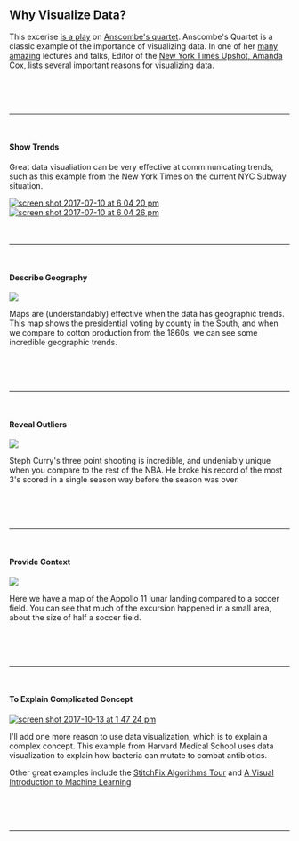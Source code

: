 
<br />

## Why Visualize Data?

This excerise [is a play](https://www.autodeskresearch.com/publications/samestats) on [Anscombe's quartet](https://en.wikipedia.org/wiki/Anscombe's_quartet). Anscombe's Quartet is a classic example of the importance of visualizing data. In one of her [many](http://www.slideshare.net/openjournalism/amanda-cox-visualizing-data-at-the-new-york-times) [amazing](https://vimeo.com/133608685) lectures and talks, Editor of the [New York Times Upshot, Amanda Cox](https://www.nytimes.com/by/amanda-cox), lists several important reasons for visualizing data.

<br />
<br />
<br />

------------------------------

<br />

#### Show Trends 

Great data visualiation can be very effective at commmunicating trends, such as this example from the New York Times on the current NYC Subway situation.

<a href="https://www.nytimes.com/interactive/2017/06/28/nyregion/subway-delays-overcrowding.html">
  <img  alt="screen shot 2017-07-10 at 6 04 20 pm" src="https://github.kdc.capitalone.com/storage/user/7159/files/3ec864ba-659a-11e7-8d8c-ef3face69acb">
</a>

<a href="https://www.nytimes.com/interactive/2017/06/28/nyregion/subway-delays-overcrowding.html">
  <img alt="screen shot 2017-07-10 at 6 04 26 pm" src="https://github.kdc.capitalone.com/storage/user/7159/files/4e89eae0-659a-11e7-9432-be611ae4256a">
</a>

<br />
<br />
<br />

------------------------------

<br />

#### Describe Geography

<a href="http://www.vigorousnorth.com/2008/11/black-belt-how-soil-types-determined.html">
  <img src="https://github.kdc.capitalone.com/storage/user/7159/files/48361a98-658f-11e7-9fe5-72fc52ae8821">
</a>

Maps are (understandably) effective when the data has geographic trends. This map shows the presidential voting by county in the South, and when we compare to cotton production from the 1860s, we can see some incredible geographic trends. 


<br />
<br />
<br />

------------------------------

<br />

#### Reveal Outliers 

<a href="https://www.nytimes.com/interactive/2016/04/16/upshot/stephen-curry-golden-state-warriors-3-pointers.html" class="subtext">
  <img src="https://github.kdc.capitalone.com/storage/user/7159/files/020c4398-6590-11e7-804c-6943414db6da">
</a>

Steph Curry's three point shooting is incredible, and undeniably unique when you compare to the rest of the NBA. He broke his record of the most 3's scored in a single season way before the season was over. 


<br />
<br />
<br />

------------------------------

<br />

#### Provide Context 

<img  src="https://history.nasa.gov/alsj/a11/A11vsFootball.gif">

  Here we have a map of the Appollo 11 lunar landing compared to a soccer field. You can see that much of the excursion happened in a small area, about the size of half a soccer field. 

<br />
<br />
<br />

-----------------------

<br />

#### To Explain Complicated Concept 

<a href="https://vimeo.com/180908160">
 <img  alt="screen shot 2017-10-13 at 1 47 24 pm" src="https://github.kdc.capitalone.com/storage/user/7159/files/14a74bba-b01d-11e7-8509-edb73bc40e3e">
</a>

I'll add one more reason to use data visualization, which is to explain a complex concept. This example from Harvard Medical School uses data visualization to explain how bacteria can mutate to combat antibiotics. 

Other great examples include the [StitchFix Algorithms Tour](http://algorithms-tour.stitchfix.com/) and [A Visual Introduction to Machine Learning](http://www.r2d3.us/visual-intro-to-machine-learning-part-1/)


<br />
<br />
<br />

-----------------------

